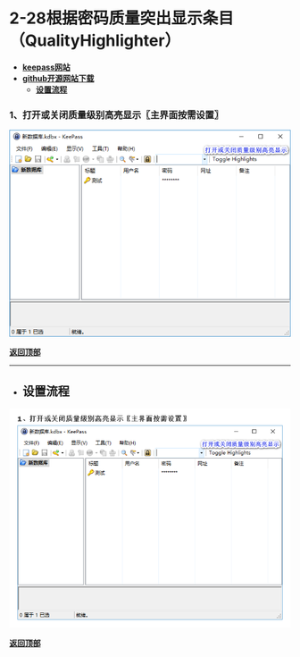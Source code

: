 # <a name="锚点0"></a>2-28根据密码质量突出显示条目（QualityHighlighter）
- [**keepass网站**](https://keepass.info/plugins.html#qhl)
- [**github开源网站下载**](https://github.com/sdrichter/QualityHighlighter/releases)
	- <a href="#锚点1">**设置流程**</a>
### 1、打开或关闭质量级别高亮显示〖主界面按需设置〗
<p><img src="/图片/2-28根据密码质量突出显示条目（QualityHighlighter）/1、打开或关闭质量级别高亮显示〖主界面按需设置〗.png" alt="/图片/2-28根据密码质量突出显示条目（QualityHighlighter）/1、打开或关闭质量级别高亮显示〖主界面按需设置〗.png"/></p>

<a name="锚点1"></a><a href="#锚点0">**返回顶部**</a>
______________________________________________________________________________
- ## 设置流程
<p><img src="/图片/2-28根据密码质量突出显示条目（QualityHighlighter）/设置流程.png" alt="/图片/2-28根据密码质量突出显示条目（QualityHighlighter）/设置流程.png"/></p>

<a href="#锚点0">**返回顶部**</a>